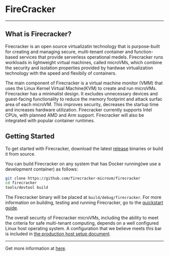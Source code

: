 # FireCracker

<hr/>

## What is Firecracker?

Firecracker is an open source virtualizatin technology that is purpose-built for creating and managing secure, multi-tenant container and function-based services that provide serverless operational medels. Firecracker runs workloads in lightweight virtual machines, called microVMs, which combine the security and isolation properties provided by hardwae virtualization technology with the speed and flexibily of containers.

The main component of Firecracker is a virtual machine monitor (VMM) that uses the Linux Kernel Virtual Machine(KVM) to create and run microVMs. Firecracker has a minimalist design. It excludes unnecessary devices and guest-facing functionality to reduce the memory footprint and attack surfac area of each microVM. This improves security, decreases the startup time and increases hardware utilization. Firecracker currently supports Intel CPUs, with planned AMD and Arm support. Firecracker will also be integrated with popular container runtimes.

## Getting Started

To get started with Firecracker, download the latest [release](https://github.com/firecracker-microvm/firecracker/releases) binaries or build it from source.

You can build Firecracker on any system that has Docker running(we use a development container) as follows:

```bash
git clone https://github.com/firecracker-microvm/firecracker
cd firecracker
tools/devtool build
```

The Firecracker binary will be placed at `build/debug/firecracker`. For more information on building, testing and running Firecracker, go to the [quickstart guide](https://github.com/firecracker-microvm/firecracker/blob/master/docs/getting-started.md).

The overall security of Firecracker microVMs, including the ability to meet the criteria for safe multi-tenant computing, depends on a well configured Linux host operating system. A configuration that we believe meets this bar is included in [the production host setup document](https://github.com/firecracker-microvm/firecracker/blob/master/docs/prod-host-setup.md).

<hr/>

Get more information at [here](https://firecracker-microvm.github.io/).
